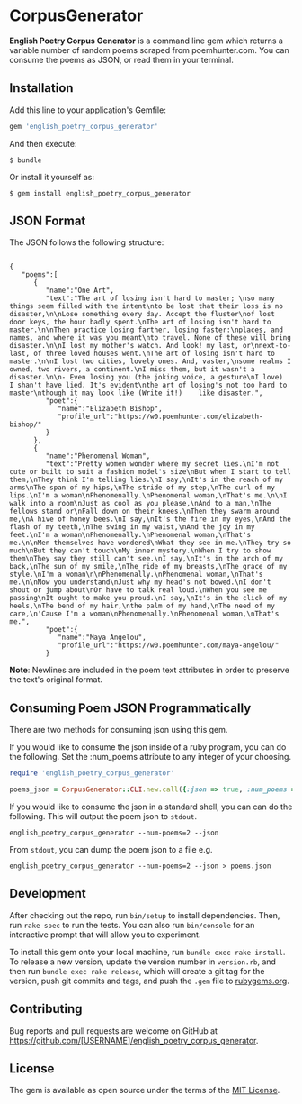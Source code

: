 # CorpusGenerator

**English Poetry Corpus Generator** is a command line gem which returns a variable number of random poems scraped from poemhunter.com. You can consume the poems as JSON, or read them in your terminal.

## Installation

Add this line to your application's Gemfile:

```ruby
gem 'english_poetry_corpus_generator'
```

And then execute:

    $ bundle

Or install it yourself as:

    $ gem install english_poetry_corpus_generator
    
## JSON Format

The JSON follows the following structure:

```

{  
   "poems":[  
      {  
         "name":"One Art",
         "text":"The art of losing isn't hard to master; \nso many things seem filled with the intent\nto be lost that their loss is no disaster,\n\nLose something every day. Accept the fluster\nof lost door keys, the hour badly spent.\nThe art of losing isn't hard to master.\n\nThen practice losing farther, losing faster:\nplaces, and names, and where it was you meant\nto travel. None of these will bring disaster.\n\nI lost my mother's watch. And look! my last, or\nnext-to-last, of three loved houses went.\nThe art of losing isn't hard to master.\n\nI lost two cities, lovely ones. And, vaster,\nsome realms I owned, two rivers, a continent.\nI miss them, but it wasn't a disaster.\n\n- Even losing you (the joking voice, a gesture\nI love)    I shan't have lied. It's evident\nthe art of losing's not too hard to master\nthough it may look like (Write it!)    like disaster.",
         "poet":{  
            "name":"Elizabeth Bishop",
            "profile_url":"https://w0.poemhunter.com/elizabeth-bishop/"
         }
      },
      {  
         "name":"Phenomenal Woman",
         "text":"Pretty women wonder where my secret lies.\nI'm not cute or built to suit a fashion model's size\nBut when I start to tell them,\nThey think I'm telling lies.\nI say,\nIt's in the reach of my arms\nThe span of my hips,\nThe stride of my step,\nThe curl of my lips.\nI'm a woman\nPhenomenally.\nPhenomenal woman,\nThat's me.\n\nI walk into a room\nJust as cool as you please,\nAnd to a man,\nThe fellows stand or\nFall down on their knees.\nThen they swarm around me,\nA hive of honey bees.\nI say,\nIt's the fire in my eyes,\nAnd the flash of my teeth,\nThe swing in my waist,\nAnd the joy in my feet.\nI'm a woman\nPhenomenally.\nPhenomenal woman,\nThat's me.\n\nMen themselves have wondered\nWhat they see in me.\nThey try so much\nBut they can't touch\nMy inner mystery.\nWhen I try to show them\nThey say they still can't see.\nI say,\nIt's in the arch of my back,\nThe sun of my smile,\nThe ride of my breasts,\nThe grace of my style.\nI'm a woman\n\nPhenomenally.\nPhenomenal woman,\nThat's me.\n\nNow you understand\nJust why my head's not bowed.\nI don't shout or jump about\nOr have to talk real loud.\nWhen you see me passing\nIt ought to make you proud.\nI say,\nIt's in the click of my heels,\nThe bend of my hair,\nthe palm of my hand,\nThe need of my care,\n'Cause I'm a woman\nPhenomenally.\nPhenomenal woman,\nThat's me.",
         "poet":{  
            "name":"Maya Angelou",
            "profile_url":"https://w0.poemhunter.com/maya-angelou/"
         }
```

**Note**: Newlines are included in the poem text attributes in order to preserve the text's original format.

## Consuming Poem JSON Programmatically

There are two methods for consuming json using this gem.

If you would like to consume the json inside of a ruby program, you can do the following. Set the :num_poems attribute to any integer of your choosing.

```ruby
require 'english_poetry_corpus_generator'

poems_json = CorpusGenerator::CLI.new.call({:json => true, :num_poems => 2})
```

If you would like to consume the json in a standard shell, you can can do the following. This will output the poem json to ```stdout```.

```
english_poetry_corpus_generator --num-poems=2 --json
```

From ```stdout```, you can dump the poem json to a file e.g.

```
english_poetry_corpus_generator --num-poems=2 --json > poems.json
```


## Development

After checking out the repo, run `bin/setup` to install dependencies. Then, run `rake spec` to run the tests. You can also run `bin/console` for an interactive prompt that will allow you to experiment.

To install this gem onto your local machine, run `bundle exec rake install`. To release a new version, update the version number in `version.rb`, and then run `bundle exec rake release`, which will create a git tag for the version, push git commits and tags, and push the `.gem` file to [rubygems.org](https://rubygems.org).

## Contributing

Bug reports and pull requests are welcome on GitHub at https://github.com/[USERNAME]/english_poetry_corpus_generator.

## License

The gem is available as open source under the terms of the [MIT License](https://opensource.org/licenses/MIT).
